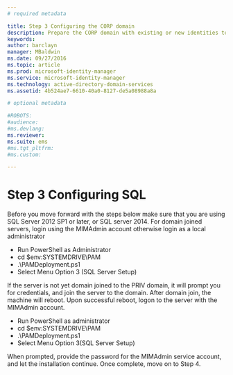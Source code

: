 ```yaml
---
# required metadata

title: Step 3 Configuring the CORP domain
description: Prepare the CORP domain with existing or new identities to be managed by Privileged Identity Manager using scripts
keywords:
author: barclayn
manager: MBaldwin
ms.date: 09/27/2016
ms.topic: article
ms.prod: microsoft-identity-manager
ms.service: microsoft-identity-manager
ms.technology: active-directory-domain-services
ms.assetid: 4b524ae7-6610-40a0-8127-de5a08988a8a

# optional metadata

#ROBOTS:
#audience:
#ms.devlang:
ms.reviewer:
ms.suite: ems
#ms.tgt_pltfrm:
#ms.custom:

---
```

# Step 3 Configuring SQL

Before you move forward with the steps below make sure that you are using SQL Server 2012 SP1 or later, or SQL server 2014. For domain joined servers, login using the MIMAdmin account otherwise login as a local administrator
  * Run PowerShell as Administrator
  * cd $env:SYSTEMDRIVE\PAM
  * .\PAMDeployment.ps1
  * Select Menu Option 3 (SQL Server Setup)

  If the server is not yet domain joined to the PRIV domain, it will prompt you for credentials, and join the server to the domain.
  After domain join, the machine will reboot. Upon successful reboot, logon to the server with the MIMAdmin account.
  * Run PowerShell as administrator
  * cd $env:SYSTEMDRIVE\PAM
  * .\PAMDeployment.ps1
  * Select Menu Option 3(SQL Server Setup)

When prompted, provide the password for the MIMAdmin service account, and let the installation continue. Once complete, move on to Step 4.
